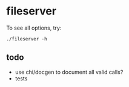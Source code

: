 # fileserver

To see all options, try:
```
./fileserver -h
```

## todo
* use chi/docgen to document all valid calls?
* tests
